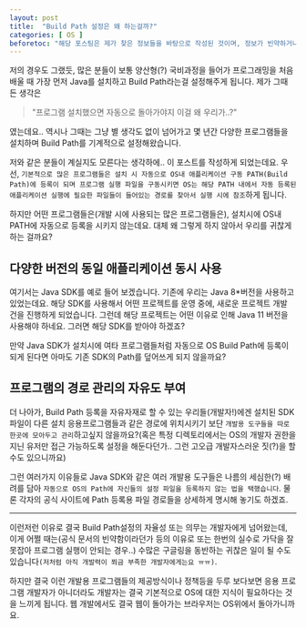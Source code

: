 ```yaml
---
layout: post
title:  "Build Path 설정은 왜 하는걸까?"
categories: [ OS ]
beforetoc: "해당 포스팅은 제가 찾은 정보들을 바탕으로 작성된 것이며, 정보가 빈약하거나 오류가 있을 수 있습니다. 댓글로 지적 & 수정요청 해주시면 너무나 감사하겠습니다!"
---
```

저의 경우도 그랬듯, 많은 분들이 보통 양산형(?) 국비과정을 들어가 프로그래밍을 처음 배울 때 가장 먼저 Java를 설치하고
Build Path라는걸 설정해주게 됩니다. 제가 그때 든 생각은 
>"프로그램 설치했으면 자동으로 돌아가야지 이걸 왜 우리가..?"

였는데요.. 역시나 그때는 그냥 별 생각도 없이 넘어가고 몇 년간 다양한 프로그램들을 설치하며
Build Path를 기계적으로 설정해왔습니다.

저와 같은 분들이 계실지도 모른다는 생각하에.. 이 포스트를 작성하게 되었는데요.
우선, `기본적으로 많은 프로그램들은 설치 시 자동으로 OS내 애플리케이션 구동 PATH(Build Path)에 등록이 되며
프로그램 실행 파일을 구동시키면 OS는 해당 PATH 내에서 자동 등록된 애플리케이션 실행에 필요한 파일들이 들어있는
경로를 찾아서 실행 시에 참조`하게 됩니다.

하지만 어떤 프로그램들은(개발 시에 사용되는 많은 프로그램들은), 설치시에 OS내 PATH에 자동으로
등록을 시키지 않는데요. 대체 왜 그렇게 하지 않아서 우리를 귀찮게 하는 걸까요? 

## 다양한 버전의 동일 애플리케이션 동시 사용

여기서는 Java SDK를 예로 들어 보겠습니다. 기존에 우리는 Java 8*버전을 사용하고 있었는데요.
해당 SDK를 사용해서 어떤 프로젝트를 운영 중에, 새로운 프로젝트 개발 건을 진행하게 되었습니다.
그런데 해당 프로젝트는 어떤 이유로 인해 Java 11 버전을 사용해야 하네요.
그러면 해당 SDK를 받아야 하겠죠?

만약 Java SDK가 설치시에 여타 프로그램들처럼 자동으로 OS Build Path에 등록이 되게 된다면
아마도 기존 SDK의 Path를 덮어쓰게 되지 않을까요? 

## 프로그램의 경로 관리의 자유도 부여

더 나아가, Build Path 등록을 자유자재로 할 수 있는
우리들(개발자!)에겐 설치된 SDK 파일이 다른 설치 응용프로그램들과 같은 경로에 위치시키기 보단
`개발용 도구들을 따로 한곳에 모아두고 관리`하고싶지 않을까요?(혹은 특정 디렉토리에서는 OS의 개발자 권한을 지닌
유저만 접근 가능하도록 설정을 해둔다던가.. 그런 고오급 개발자스러운 짓(?)을 할 수도 있으니까요)

그런 여러가지 이유들로 Java SDK와 같은 여러 개발용 도구들은 나름의 세심한(?) 배려를 담아
`자동으로 OS의 Path에 자신들의 설정 파일을 등록하지 않는 법을 택했습니다`. 물론 각자의 공식 사이트에
Path 등록용 파일 경로들을 상세하게 명시해 놓기도 하겠죠.

---

이런저런 이유로 결국 Build Path설정의 자율성 또는 의무는 개발자에게 넘어왔는데,
이게 어쩔 때는(공식 문서의 빈약함이라던가 등의 이유로 또는 한번의 실수로 가닥을 잘못잡아 프로그램 실행이 안되는 경우..) 
수많은 구글링을 동반하는 귀찮은 일이 될 수도 있습니다`(저처럼 아직 개발력이 쬐금 부족한 개발자에게는요 ㅠㅠ)`.

하지만 결국 이런 개발용 프로그램들의 제공방식이나 정책등을 두루 보다보면
응용 프로그램 개발자가 아니더라도 개발자는 결국 기본적으로 OS에 대한 지식이 필요하다는 것을 느끼게 됩니다.
웹 개발에서도 결국 웹이 돌아가는 브라우저는 OS위에서 돌아가니까요.
